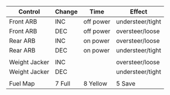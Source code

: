 | Control | Change | Time | Effect |
|---|---|---|---|
| Front ARB | INC | off power | understeer/tight |
| Front ARB | DEC | off power | oversteer/loose |
| Rear ARB | INC | on power | oversteer/loose |
| Rear ARB | DEC | on power | understeer/tight |
| | | | |
| Weight Jacker | INC | | oversteer/loose |
| Weight Jacker | DEC | | understeer/tight |
| | | | |
| Fuel Map | 7 Full | 8 Yellow | 5 Save |
